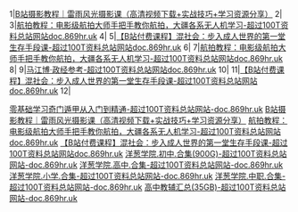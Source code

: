 

1|[B站摄影教程｜雷雨风光摄影课（高清视频下载+实战技巧+学习资源分享）](https://pan.quark.cn/s/9b6e4e5360ca)
2|
3|[航拍教程：电影级航拍大师手把手教你航拍，大疆各系无人机学习-超过100T资料总站网站doc.869hr.uk](https://pan.quark.cn/s/e8a7abed3692)
4|
5|[【B站付费课程】混社会：步入成人世界的第一堂生存手段课-超过100T资料总站网站doc.869hr.uk](https://pan.quark.cn/s/554e7706728b)
6|
7|[航拍教程：电影级航拍大师手把手教你航拍，大疆各系无人机学习-超过100T资料总站网站doc.869hr.uk](https://pan.quark.cn/s/56923ccd7dca)
8|
9|[马江博·政经参考-超过100T资料总站网站doc.869hr.uk](https://pan.quark.cn/s/d4a5467acfef)
10|
11|[【B站付费课程】混社会：步入成人世界的第一堂生存手段课-超过100T资料总站网站doc.869hr.uk](https://pan.quark.cn/s/e47cd5cb43e2)
12|

[零基础学习奇门遁甲从入门到精通-超过100T资料总站网站-doc.869hr.uk](https://pan.quark.cn/s/3c59dc842c22)
[B站摄影教程｜雷雨风光摄影课（高清视频下载+实战技巧+学习资源分享）](https://pan.quark.cn/s/9b6e4e5360ca)
[航拍教程：电影级航拍大师手把手教你航拍，大疆各系无人机学习-超过100T资料总站网站doc.869hr.uk](https://pan.quark.cn/s/e8a7abed3692)
[【B站付费课程】混社会：步入成人世界的第一堂生存手段课-超过100T资料总站网站doc.869hr.uk](https://pan.quark.cn/s/554e7706728b)
[洋葱学院.初中.合集(900G)-超过100T资料总站网站-doc.869hr.uk](https://pan.quark.cn/s/9527924c9413)
[洋葱学院.高中.合集-超过100T资料总站网站-doc.869hr.uk](https://pan.quark.cn/s/62888b977b67)
[洋葱学院.小学.合集-超过100T资料总站网站-doc.869hr.uk](https://pan.quark.cn/s/06502afeb865)
[洋葱学院.中职.合集-超过100T资料总站网站-doc.869hr.uk](https://pan.quark.cn/s/a1cf79f18849)
[高中教辅汇总(35GB)-超过100T资料总站网站-doc.869hr.uk](https://pan.quark.cn/s/9a87647c4e5b)

